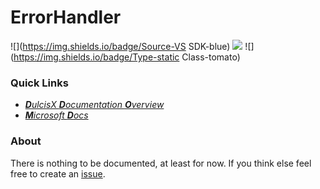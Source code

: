# ErrorHandler

![](https://img.shields.io/badge/Source-VS SDK-blue) ![](https://img.shields.io/badge/namespace-Microsoft.VisualStudio-blue) ![](https://img.shields.io/badge/Type-static Class-tomato)

### Quick Links

- *[**D**ulcisX **D**ocumentation **O**verview](https://github.com/TwentyFourMinutes/DulcisX/SDKDocumentation/)*
- *[**M**icrosoft **D**ocs](https://docs.microsoft.com/en-us/dotnet/api/microsoft.visualstudio.errorhandler?view=visualstudiosdk-2017)*

### About

There is nothing to be documented, at least for now. If you think else feel free to create an [issue](https://github.com/TwentyFourMinutes/DulcisX/issues).

